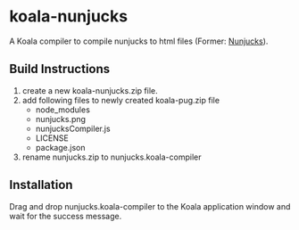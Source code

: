 # koala-nunjucks

A Koala compiler to compile nunjucks to html files (Former: [Nunjucks](https://mozilla.github.io/nunjucks/)).

Build Instructions
------------------

1. create a new koala-nunjucks.zip file.
2. add following files to newly created koala-pug.zip file
    * node_modules
    * nunjucks.png
    * nunjucksCompiler.js
    * LICENSE
    * package.json
3. rename nunjucks.zip to nunjucks.koala-compiler

Installation
------------

Drag and drop nunjucks.koala-compiler to the Koala application window and wait for the success message.
